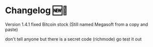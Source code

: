 # Changelog 🆕📜

Version 1.4.1
fixed Bitcoin stock (Still named Megasoft from a copy and paste)

don't tell anyone but there is a secret code (richmode) go test it out
